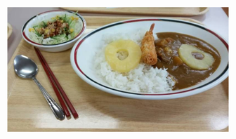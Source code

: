<!DOCTYPE html>
<html>
  <head>
    <title>画像を表示</title>
  </head>
  <body>
    <img src=1456740459351.jpg alt=カレー />
  </body>
</html>
